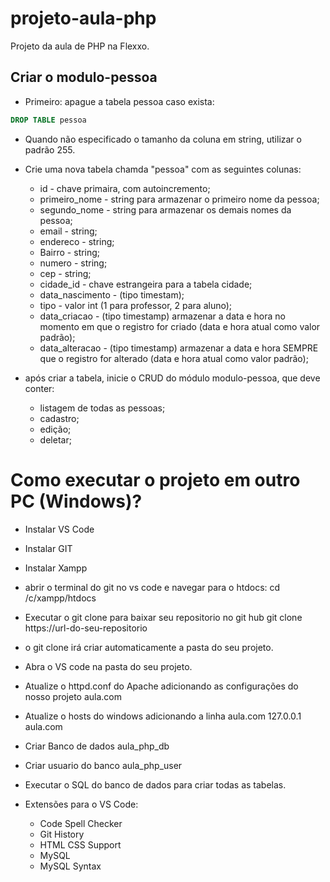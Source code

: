 # projeto-aula-php
Projeto da aula de PHP na Flexxo.


## Criar o modulo-pessoa
* Primeiro: apague a tabela pessoa caso exista:
```SQL
DROP TABLE pessoa
```
* Quando não especificado o tamanho da coluna em string, utilizar o padrão 255.
* Crie uma nova tabela chamda "pessoa" com as seguintes colunas:

  * id - chave primaira, com autoincremento;
  * primeiro_nome - string para armazenar o primeiro nome da pessoa;
  * segundo_nome - string para armazenar os demais nomes da pessoa;
  * email - string;
  * endereco - string;
  * Bairro - string;
  * numero - string;
  * cep - string;
  * cidade_id - chave estrangeira para a tabela cidade;
  * data_nascimento - (tipo timestam);
  * tipo - valor int (1 para professor, 2 para aluno);
  * data_criacao - (tipo timestamp) armazenar a data e hora no momento em que o registro for criado (data e hora atual como valor padrão);
  * data_alteracao - (tipo timestamp) armazenar a data e hora SEMPRE que o registro for alterado (data e hora atual como valor padrão);


* após criar a tabela, inicie o CRUD do módulo modulo-pessoa, que deve conter:
  * listagem de todas as pessoas;
  * cadastro;
  * edição;
  * deletar;


# Como executar o projeto em outro PC (Windows)?
* Instalar VS Code
* Instalar GIT
* Instalar Xampp
* abrir o terminal do git no vs code e navegar para o htdocs:
    cd /c/xampp/htdocs
* Executar o git clone para baixar seu repositorio no git hub
    git clone https://url-do-seu-repositorio
* o git clone irá criar automaticamente a pasta do seu projeto.
* Abra o VS code na pasta do seu projeto.
* Atualize o httpd.conf do Apache adicionando as configurações do
    nosso projeto aula.com
* Atualize o hosts do windows adicionando a linha aula.com 
    127.0.0.1 aula.com
* Criar Banco de dados aula_php_db
* Criar usuario do banco aula_php_user
* Executar o SQL do banco de dados para criar todas as tabelas.

* Extensões para o VS Code:
  * Code Spell Checker
  * Git History
  * HTML CSS Support
  * MySQL
  * MySQL Syntax
  &nbsp;




